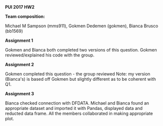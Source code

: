 **PUI 2017 HW2**

**Team composition:**

Michael M Sampson (mms911), Gokmen Dedemen (gokmen), Bianca Brusco (bb1569)

**Assignment 1**

Gokmen and Bianca both completed two versions of this question. Gokmen reviewed/explained his code with the group.

**Assignment 2**

Gokmen completed this question - the group reviewed 
Note: my version (Bianca's) is based off Gokmen but slightly different as to be coherent with Q1.

**Assignment 3**

Bianca checked connection with DFDATA. 
Michael and Bianca found an appropriate dataset and imported it with Pandas, displayed data and reducted data frame. 
All the members collaborated in making appropriate plot.
